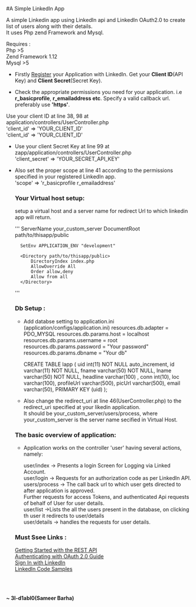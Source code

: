 #A Simple LinkedIn App

A simple Linkedin app using LinkedIn api and LinkedIn OAuth2.0 to create list of users along with their details.<br>
	It uses Php zend Framework and Mysql.<br>

Requires :<br>
Php >5<br>
Zend Framework 1.12<br>
Mysql >5<br>

	
* Firstly <a href="https://www.linkedin.com/developer/apps">Register</a> your Application with LinkedIn. Get your <b>Client ID</b>(API Key) and <b>Client Secret</b>(Secret Key).

* Check the appropriate permissions you need for your application. i.e <b>r_basicprofile</b>, <b>r_emailaddress etc</b>.
Specify a valid callback url. preferably use <b>'https'</b>. <br>

Use your client ID at line 38, 98 at application/controllers/UserController.php <br>
					'client_id' => 'YOUR_CLIENT_ID'	<br>
					'client_id' => 'YOUR_CLIENT_ID'	<br>
	
	

* Use your client Secret Key at line 99 at zapp/application/controllers/UserController.php <br>
				'client_secret' => 'YOUR_SECRET_API_KEY' 	
	

* Also set the proper scope at line 41 according to the permissions specified in your registered LinkedIn app.<br>
				'scope' => 'r_basicprofile r_emailaddress'
	
	

	<h3>Your Virtual host setup:</h3>

	setup  a virtual host and a server name for redirect Url to which linkedin app will return.
	</p>
	'''
	<VirtualHost *:80>
        ServerName your_custom_server
        DocumentRoot path/to/thisapp/public
     
        SetEnv APPLICATION_ENV "development"
     
        <Directory path/to/thisapp/public>
            DirectoryIndex index.php
            AllowOverride All
            Order allow,deny
            Allow from all
        </Directory>
    </VirtualHost>
    '''
   <p>
    <h3>Db Setup : </h3>
   
    * Add databse setting to application.ini (application/configs/application.ini)
		resources.db.adapter = PDO_MYSQL
		resources.db.params.host = localhost
		resources.db.params.username = root
		resources.db.params.password = "Your password"
		resources.db.params.dbname = "Your db"

	

		CREATE TABLE lapp (
				uid int(11) NOT NULL auto_increment,
				id varchar(11) NOT NULL,
				fname varchar(50) NOT NULL,
				lname varchar(50) NOT NULL,
				headline varchar(100) ,
				conn int(10),
				loc varchar(100),
				profileUrl varchar(500),
				picUrl varchar(500),
				email varchar(50),
				PRIMARY KEY (uid)
		);

	* Also change the redirect_uri at line 46(UserController.php) to the redirect_uri specified at your likedin application.<br>
	It should be your_custom_server/users/process, where your_custom_server is the server name secified in Virtual Host.


	<h3>The basic overview of application:</h3>

	*	Application works on the controller 'user' having several actions, namely:

		user/index  -> Presents a login Screen for Logging via Linked Account.<br>
		user/login  -> Requests for an authorization code as per LinkedIn API.<br>
		users/process -> The call back url to which user gets directed to after application is approved.<br> Further requests for access Tokens, and authenticated Api requests of behalf of User for user details.<br>
		user/list	->Lists the all the users present in the database, on clicking th user it redirects to user/details<br>
		user/details -> handles the requests for user details.<br>


	<h3>Must Ssee Links : </h3>
	<a href="https://developer.linkedin.com/docs/rest-api">Getting Started with the REST API</a><br>
	<a href="https://developer.linkedin.com/docs/oauth2">Authenticating with OAuth 2.0 Guide</a><br>
	<a href="https://developer.linkedin.com/docs/signin-with-linkedin">Sign In with LinkedIn</a><br>
	<a href="https://developer-programs.linkedin.com/documents/code-samples">LinkedIn Code Samples</a><br>
</p>
<br><br>


<b>~ 3l-d1abl0(Sameer Barha)</b>
